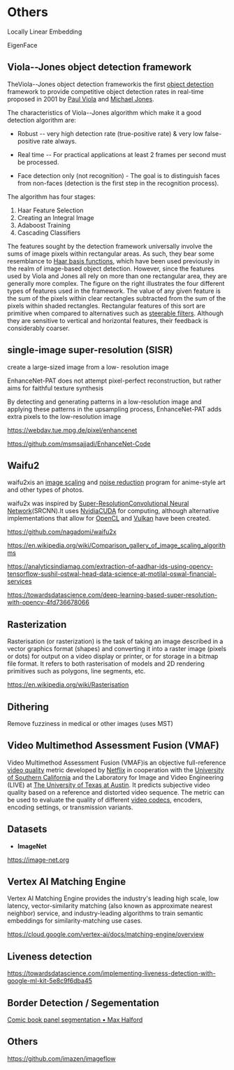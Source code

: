 # Others

Locally Linear Embedding

EigenFace

## Viola--Jones object detection framework

TheViola--Jones object detection frameworkis the first [object detection](https://en.wikipedia.org/wiki/Object_detection) framework to provide competitive object detection rates in real-time proposed in 2001 by [Paul Viola](https://en.wikipedia.org/wiki/Paul_Viola) and [Michael Jones](https://en.wikipedia.org/wiki/Michael_Jones_(scientist)).

The characteristics of Viola--Jones algorithm which make it a good detection algorithm are:

- Robust -- very high detection rate (true-positive rate) & very low false-positive rate always.
- Real time -- For practical applications at least 2 frames per second must be processed.

- Face detection only (not recognition) - The goal is to distinguish faces from non-faces (detection is the first step in the recognition process).

The algorithm has four stages:

1. Haar Feature Selection
2. Creating an Integral Image
3. Adaboost Training
4. Cascading Classifiers

The features sought by the detection framework universally involve the sums of image pixels within rectangular areas. As such, they bear some resemblance to [Haar basis functions](https://en.wikipedia.org/wiki/Haar-like_feature), which have been used previously in the realm of image-based object detection. However, since the features used by Viola and Jones all rely on more than one rectangular area, they are generally more complex. The figure on the right illustrates the four different types of features used in the framework. The value of any given feature is the sum of the pixels within clear rectangles subtracted from the sum of the pixels within shaded rectangles. Rectangular features of this sort are primitive when compared to alternatives such as [steerable filters](https://en.wikipedia.org/wiki/Steerable_filter). Although they are sensitive to vertical and horizontal features, their feedback is considerably coarser.

## single-image super-resolution (SISR)

create a large-sized image from a low- resolution image

EnhanceNet-PAT does not attempt pixel-perfect reconstruction, but rather aims for faithful texture synthesis

By detecting and generating patterns in a low-resolution image and applying these patterns in the upsampling process, EnhanceNet-PAT adds extra pixels to the low-resolution image

https://webdav.tue.mpg.de/pixel/enhancenet

https://github.com/msmsajjadi/EnhanceNet-Code

## Waifu2

waifu2xis an [image scaling](https://en.wikipedia.org/wiki/Image_scaling) and [noise reduction](https://en.wikipedia.org/wiki/Noise_reduction) program for anime-style art and other types of photos.

waifu2x was inspired by [Super-Resolution](https://en.wikipedia.org/wiki/Super-resolution_imaging)[Convolutional Neural Network](https://en.wikipedia.org/wiki/Convolutional_Neural_Network)(SRCNN).It uses [Nvidia](https://en.wikipedia.org/wiki/Nvidia)[CUDA](https://en.wikipedia.org/wiki/CUDA) for computing, although alternative implementations that allow for [OpenCL](https://en.wikipedia.org/wiki/OpenCL) and [Vulkan](https://en.wikipedia.org/wiki/Vulkan_(API)) have been created.

https://github.com/nagadomi/waifu2x

https://en.wikipedia.org/wiki/Comparison_gallery_of_image_scaling_algorithms

https://analyticsindiamag.com/extraction-of-aadhar-ids-using-opencv-tensorflow-sushil-ostwal-head-data-science-at-motilal-oswal-financial-services

https://towardsdatascience.com/deep-learning-based-super-resolution-with-opencv-4fd736678066

## Rasterization

Rasterisation (or rasterization) is the task of taking an image described in a vector graphics format (shapes) and converting it into a raster image (pixels or dots) for output on a video display or printer, or for storage in a bitmap file format. It refers to both rasterisation of models and 2D rendering primitives such as polygons, line segments, etc.

https://en.wikipedia.org/wiki/Rasterisation

## Dithering

Remove fuzziness in medical or other images (uses MST)

## Video Multimethod Assessment Fusion (VMAF)

Video Multimethod Assessment Fusion (VMAF)is an objective full-reference [video quality](https://en.wikipedia.org/wiki/Video_quality) metric developed by [Netflix](https://en.wikipedia.org/wiki/Netflix) in cooperation with the [University of Southern California](https://en.wikipedia.org/wiki/University_of_Southern_California) and the Laboratory for Image and Video Engineering (LIVE) at [The University of Texas at Austin](https://en.wikipedia.org/wiki/The_University_of_Texas_at_Austin). It predicts subjective video quality based on a reference and distorted video sequence. The metric can be used to evaluate the quality of different [video codecs](https://en.wikipedia.org/wiki/Video_codec), encoders, encoding settings, or transmission variants.

## Datasets

- **ImageNet**

https://image-net.org

## Vertex AI Matching Engine

Vertex AI Matching Engine provides the industry's leading high scale, low latency, vector-similarity matching (also known as approximate nearest neighbor) service, and industry-leading algorithms to train semantic embeddings for similarity-matching use cases.

https://cloud.google.com/vertex-ai/docs/matching-engine/overview

## Liveness detection

https://towardsdatascience.com/implementing-liveness-detection-with-google-ml-kit-5e8c9f6dba45

## Border Detection / Segementation

[Comic book panel segmentation • Max Halford](https://maxhalford.github.io/blog/comic-book-panel-segmentation/)

## Others

https://github.com/imazen/imageflow
